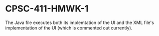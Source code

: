 # CPSC-411-HMWK-1

The Java file executes both its implemtation of the UI
and
the XML file's implementation of the UI (which is commented out currently).
